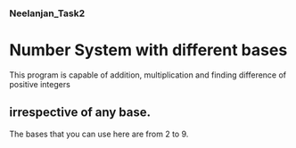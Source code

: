 ### Neelanjan_Task2

# Number System with different bases
This program is capable of addition, multiplication and finding difference of positive integers 
## irrespective of any base.
The bases that you can use here are from 2 to 9.
